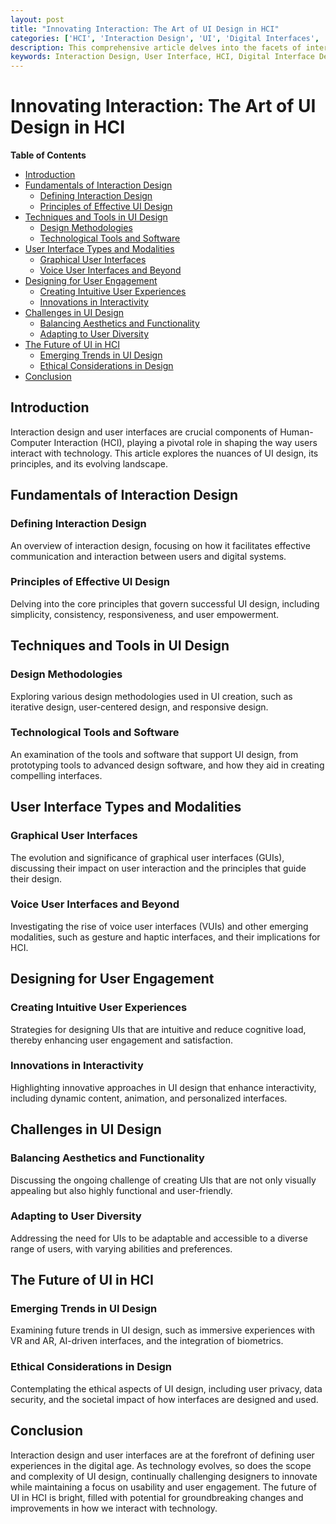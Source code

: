 ```yaml
---
layout: post
title: "Innovating Interaction: The Art of UI Design in HCI"
categories: ['HCI', 'Interaction Design', 'UI', 'Digital Interfaces', 'Design Innovation']
description: This comprehensive article delves into the facets of interaction design and user interfaces in HCI, exploring the principles, methodologies, and future trends that shape how users interact with digital technologies.
keywords: Interaction Design, User Interface, HCI, Digital Interface Design, User Interaction, Design Trends, UI Principles
---
```


# Innovating Interaction: The Art of UI Design in HCI

**Table of Contents**

- [Introduction](#introduction)
- [Fundamentals of Interaction Design](#fundamentals-of-interaction-design)
  - [Defining Interaction Design](#defining-interaction-design)
  - [Principles of Effective UI Design](#principles-of-effective-ui-design)
- [Techniques and Tools in UI Design](#techniques-and-tools-in-ui-design)
  - [Design Methodologies](#design-methodologies)
  - [Technological Tools and Software](#technological-tools-and-software)
- [User Interface Types and Modalities](#user-interface-types-and-modalities)
  - [Graphical User Interfaces](#graphical-user-interfaces)
  - [Voice User Interfaces and Beyond](#voice-user-interfaces-and-beyond)
- [Designing for User Engagement](#designing-for-user-engagement)
  - [Creating Intuitive User Experiences](#creating-intuitive-user-experiences)
  - [Innovations in Interactivity](#innovations-in-interactivity)
- [Challenges in UI Design](#challenges-in-ui-design)
  - [Balancing Aesthetics and Functionality](#balancing-aesthetics-and-functionality)
  - [Adapting to User Diversity](#adapting-to-user-diversity)
- [The Future of UI in HCI](#the-future-of-ui-in-hci)
  - [Emerging Trends in UI Design](#emerging-trends-in-ui-design)
  - [Ethical Considerations in Design](#ethical-considerations-in-design)
- [Conclusion](#conclusion)

## Introduction

Interaction design and user interfaces are crucial components of Human-Computer Interaction (HCI), playing a pivotal role in shaping the way users interact with technology. This article explores the nuances of UI design, its principles, and its evolving landscape.

## Fundamentals of Interaction Design

### Defining Interaction Design

An overview of interaction design, focusing on how it facilitates effective communication and interaction between users and digital systems.

### Principles of Effective UI Design

Delving into the core principles that govern successful UI design, including simplicity, consistency, responsiveness, and user empowerment.

## Techniques and Tools in UI Design

### Design Methodologies

Exploring various design methodologies used in UI creation, such as iterative design, user-centered design, and responsive design.

### Technological Tools and Software

An examination of the tools and software that support UI design, from prototyping tools to advanced design software, and how they aid in creating compelling interfaces.

## User Interface Types and Modalities

### Graphical User Interfaces

The evolution and significance of graphical user interfaces (GUIs), discussing their impact on user interaction and the principles that guide their design.

### Voice User Interfaces and Beyond

Investigating the rise of voice user interfaces (VUIs) and other emerging modalities, such as gesture and haptic interfaces, and their implications for HCI.

## Designing for User Engagement

### Creating Intuitive User Experiences

Strategies for designing UIs that are intuitive and reduce cognitive load, thereby enhancing user engagement and satisfaction.

### Innovations in Interactivity

Highlighting innovative approaches in UI design that enhance interactivity, including dynamic content, animation, and personalized interfaces.

## Challenges in UI Design

### Balancing Aesthetics and Functionality

Discussing the ongoing challenge of creating UIs that are not only visually appealing but also highly functional and user-friendly.

### Adapting to User Diversity

Addressing the need for UIs to be adaptable and accessible to a diverse range of users, with varying abilities and preferences.

## The Future of UI in HCI

### Emerging Trends in UI Design

Examining future trends in UI design, such as immersive experiences with VR and AR, AI-driven interfaces, and the integration of biometrics.

### Ethical Considerations in Design

Contemplating the ethical aspects of UI design, including user privacy, data security, and the societal impact of how interfaces are designed and used.

## Conclusion

Interaction design and user interfaces are at the forefront of defining user experiences in the digital age. As technology evolves, so does the scope and complexity of UI design, continually challenging designers to innovate while maintaining a focus on usability and user engagement. The future of UI in HCI is bright, filled with potential for groundbreaking changes and improvements in how we interact with technology.
